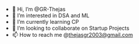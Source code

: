 - 👋 Hi, I’m @GR-Thejas
- 👀 I’m interested in DSA and ML
- 🌱 I’m currently learning CP
- 💞️ I’m looking to collaborate on Startup Projects
- 📫 How to reach me @thejasgr2003@gmail.com

<!---
GR-Thejas/GR-Thejas is a ✨ special ✨ repository because its `README.md` (this file) appears on your GitHub profile.
You can click the Preview link to take a look at your changes.
--->
